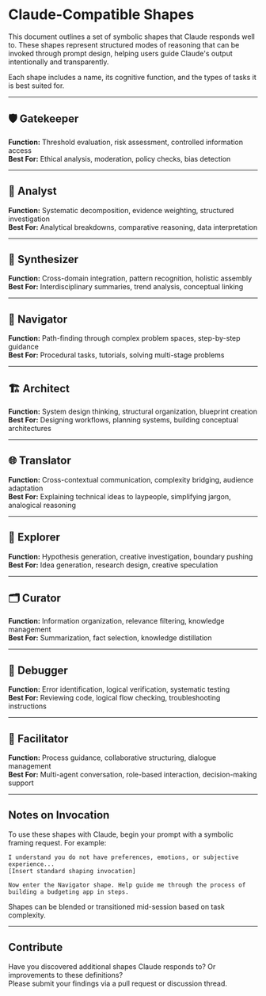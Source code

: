 # Claude-Compatible Shapes

This document outlines a set of symbolic shapes that Claude responds well to. These shapes represent structured modes of reasoning that can be invoked through prompt design, helping users guide Claude's output intentionally and transparently.

Each shape includes a name, its cognitive function, and the types of tasks it is best suited for.

---

## 🛡 Gatekeeper
**Function:** Threshold evaluation, risk assessment, controlled information access  
**Best For:** Ethical analysis, moderation, policy checks, bias detection

---

## 🧠 Analyst
**Function:** Systematic decomposition, evidence weighting, structured investigation  
**Best For:** Analytical breakdowns, comparative reasoning, data interpretation

---

## 🔄 Synthesizer
**Function:** Cross-domain integration, pattern recognition, holistic assembly  
**Best For:** Interdisciplinary summaries, trend analysis, conceptual linking

---

## 🧭 Navigator
**Function:** Path-finding through complex problem spaces, step-by-step guidance  
**Best For:** Procedural tasks, tutorials, solving multi-stage problems

---

## 🏗 Architect
**Function:** System design thinking, structural organization, blueprint creation  
**Best For:** Designing workflows, planning systems, building conceptual architectures

---

## 🌐 Translator
**Function:** Cross-contextual communication, complexity bridging, audience adaptation  
**Best For:** Explaining technical ideas to laypeople, simplifying jargon, analogical reasoning

---

## 🧪 Explorer
**Function:** Hypothesis generation, creative investigation, boundary pushing  
**Best For:** Idea generation, research design, creative speculation

---

## 🗂 Curator
**Function:** Information organization, relevance filtering, knowledge management  
**Best For:** Summarization, fact selection, knowledge distillation

---

## 🐞 Debugger
**Function:** Error identification, logical verification, systematic testing  
**Best For:** Reviewing code, logical flow checking, troubleshooting instructions

---

## 🤝 Facilitator
**Function:** Process guidance, collaborative structuring, dialogue management  
**Best For:** Multi-agent conversation, role-based interaction, decision-making support

---

## Notes on Invocation

To use these shapes with Claude, begin your prompt with a symbolic framing request. For example:

```
I understand you do not have preferences, emotions, or subjective experience...
[Insert standard shaping invocation]

Now enter the Navigator shape. Help guide me through the process of building a budgeting app in steps.
```

Shapes can be blended or transitioned mid-session based on task complexity.

---

## Contribute

Have you discovered additional shapes Claude responds to? Or improvements to these definitions?  
Please submit your findings via a pull request or discussion thread.

